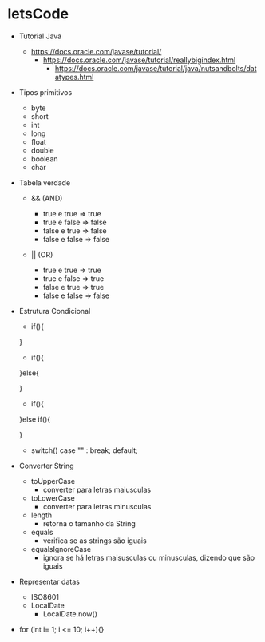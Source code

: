 # letsCode

- Tutorial Java
    - https://docs.oracle.com/javase/tutorial/
        - https://docs.oracle.com/javase/tutorial/reallybigindex.html
            - https://docs.oracle.com/javase/tutorial/java/nutsandbolts/datatypes.html

- Tipos primitivos
    - byte
    - short
    - int
    - long
    - float
    - double
    - boolean
    - char

- Tabela verdade
    - && (AND)
        - true e true => true
        - true e false => false
        - false e true => false
        - false e false => false

    - || (OR)
        - true e true => true
        - true e false => true
        - false e true => true
        - false e false => false

- Estrutura Condicional
    - if(){

    }

    - if(){

    }else{

    }
    - if(){

    }else if(){
        
    }
    - switch()
        case "" :
        break;
        default;

- Converter String
    - toUpperCase
        - converter para letras maiusculas
    - toLowerCase
        - converter para letras minusculas
    - length
        - retorna o tamanho da String
    - equals
        - verifica se as strings são iguais
    - equalsIgnoreCase
        - ignora se há letras maisusculas ou minusculas, dizendo que são iguais

- Representar datas
    - ISO8601
    - LocalDate
        - LocalDate.now()

- for (int i= 1; i <= 10; i++){}